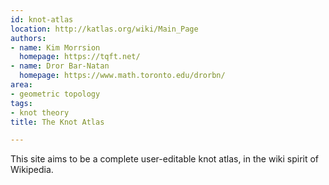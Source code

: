```yaml
---
id: knot-atlas
location: http://katlas.org/wiki/Main_Page
authors:
- name: Kim Morrsion
  homepage: https://tqft.net/
- name: Dror Bar-Natan
  homepage: https://www.math.toronto.edu/drorbn/
area:
- geometric topology
tags:
- knot theory
title: The Knot Atlas

---
```


This site aims to be a complete user-editable knot atlas, in the wiki spirit of Wikipedia.